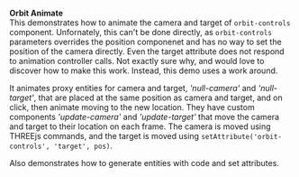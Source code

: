 <b>Orbit Animate</b><br>
This demonstrates how to animate the camera and target of `orbit-controls` component.
Unfornately, this can't be done directly, as `orbit-controls` parameters overrides the position componenet
and has no way to set the position of the camera directly. Even the target attribute does not respond 
to animation controller calls. Not exactly sure why, and would love to discover how to make this work.
Instead, this demo uses a work around.

It animates proxy entities for camera and target, *'null-camera'* and *'null-target'*, that are placed at the same
position as camera and target, and on click, then animate moving to the new location. They have custom components
*'update-camera'* and *'update-target'* that move the camera and target to their location on each frame.
The camera is moved using THREEjs commands, and the target is moved using `setAttribute('orbit-controls', 'target', pos)`.

Also demonstrates how to generate entities with code and set attributes.


